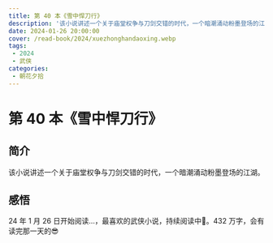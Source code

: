 ```yaml
---
title: 第 40 本《雪中悍刀行》
description: '该小说讲述一个关于庙堂权争与刀剑交错的时代，一个暗潮涌动粉墨登场的江湖。'
date: 2024-01-26 20:00:00
cover: /read-book/2024/xuezhonghandaoxing.webp
tags:
 - 2024
 - 武侠
categories:
 - 朝花夕拾
---
```

# 第 40 本《雪中悍刀行》

## 简介
该小说讲述一个关于庙堂权争与刀剑交错的时代，一个暗潮涌动粉墨登场的江湖。

## 感悟
24 年 1 月 26 日开始阅读...，最喜欢的武侠小说，持续阅读中🚀。432 万字，会有读完那一天的😎
